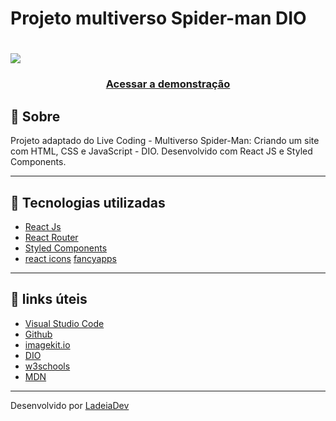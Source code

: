 <h1>Projeto multiverso Spider-man DIO</h1>

<h1>
  <img src="#">
</h1>

<h3 align="center">
  <a href="https://6294ce842820433896919aaa--thunderous-concha-8f2d2f.netlify.app/" target="_blank">Acessar a demonstração</a>
</h3>

## 🎫 Sobre

Projeto adaptado do Live Coding - Multiverso Spider-Man: Criando um site com HTML, CSS e JavaScript - DIO.
Desenvolvido com React JS e Styled Components.

---

## 🚀 Tecnologias utilizadas

- [React Js](https://reactjs.org/)
- [React Router](https://reactrouter.com/)
- [Styled Components](https://styled-components.com/)
- [react icons](https://react-icons.github.io/react-icons/)
[fancyapps](https://fancyapps.com/)

---

## 🔗 links úteis

- [Visual Studio Code](https://code.visualstudio.com/)
- [Github](https://github.com/)
- [imagekit.io](https://imagekit.io/)
- [DIO](dio.me)
- [w3schools](https://www.w3schools.com/)
- [MDN](https://developer.mozilla.org/)

---

Desenvolvido por [LadeiaDev](https://ladeia.dev.br/)
